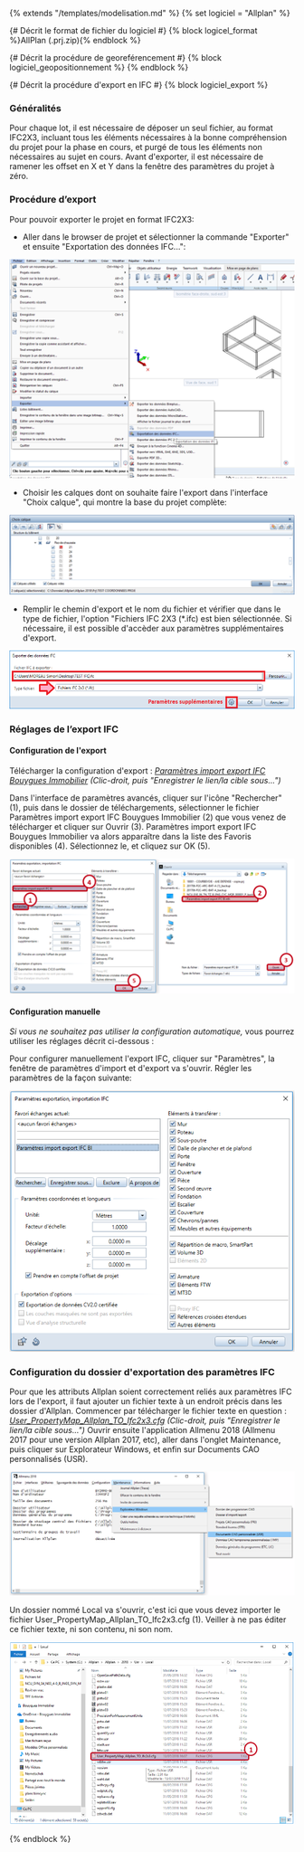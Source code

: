 {% extends "/templates/modelisation.md" %}
{% set logiciel = "Allplan" %}

{# Décrit le format de fichier du logiciel #}
{% block logicel_format %}AllPlan (.prj.zip){% endblock %}

{# Décrit la procédure de georeférencement #}
{% block logiciel_geopositionnement %}
{% endblock %}

{# Décrit la procédure d'export en IFC #}
{% block logiciel_export %}

### Généralités

Pour chaque lot, il est nécessaire de déposer un seul fichier, au format IFC2X3, incluant tous les éléments nécessaires à la bonne compréhension du projet pour la phase en cours, et purgé de tous les éléments non nécessaires au sujet en cours.
Avant d'exporter, il est nécessaire de ramener les offset en X et Y dans la fenêtre des paramètres du projet à zéro.

### Procédure d’export

Pour pouvoir exporter le projet en format IFC2X3:

* Aller dans le browser de projet et sélectionner la commande "Exporter" et ensuite "Exportation des données IFC...":

![EXP1](/02_Modelisation/00_communs/images/EXP1.png)

* Choisir les calques dont on souhaite faire l'export dans l'interface "Choix calque", qui montre la base du projet complète:

![EXP2](/02_Modelisation/00_communs/images/EXP2.PNG)

* Remplir le chemin d'export et le nom du fichier et vérifier que dans le type de fichier, l'option "Fichiers IFC 2X3 (*.ifc) est bien sélectionnée.
Si nécessaire, il est possible d'accèder aux paramètres supplémentaires d'export.

![EXP3](/02_Modelisation/00_communs/images/EXP3.PNG)

### Réglages de l’export IFC

#### Configuration de l'export

Télécharger la configuration d'export : _[Paramètres import export IFC Bouygues Immobilier](https://raw.githubusercontent.com/BIM-Bouygues-Immobilier/BIM-Execution-Plan/master/templates/softwares/allplan/Param%C3%A8tres%20import%20export%20IFC%20Bouygues%20Immobilier.nth)_ _(Clic-droit, puis "Enregistrer le lien/la cible sous...")_

Dans l'interface de paramètres avancés, cliquer sur l'icône "Rechercher" (1), puis dans le dossier de téléchargements, sélectionner le fichier Paramètres import export IFC Bouygues Immobilier (2) que vous venez de télécharger et cliquer sur Ouvrir (3).
Paramètres import export IFC Bouygues Immobilier va alors apparaître dans la liste des Favoris disponibles (4). Sélectionnez le, et cliquez sur OK (5).

![ExportIFCAllplan01](/02_Modelisation/00_communs/images/export-allplan/ParametresIFCAllplan01.PNG)

#### Configuration manuelle

_Si vous ne souhaitez pas utiliser la configuration automatique,_ vous pourrez utiliser les réglages décrit ci-dessous :

Pour configurer manuellement l'export IFC, cliquer sur "Paramètres", la fenêtre de paramètres d'import et d'export va s'ouvrir. Régler les paramètres de la façon suivante:

![ExportIFCAllplan02](/02_Modelisation/00_communs/images/export-allplan/ParametresIFCAllplan1.PNG)

### Configuration du dossier d'exportation des paramètres IFC

Pour que les attributs Allplan soient correctement reliés aux paramètres IFC lors de l'export, il faut ajouter un fichier texte à un endroit précis dans les dossier d'Allplan. Commencer par télécharger le fichier texte en question : _[User_PropertyMap_Allplan_TO_Ifc2x3.cfg](https://raw.githubusercontent.com/BIM-Bouygues-Immobilier/BIM-Execution-Plan/master/templates/softwares/allplan/User_PropertyMap_Allplan_TO_Ifc2x3.cfg)_ _(Clic-droit, puis "Enregistrer le lien/la cible sous...")_
Ouvrir ensuite l'application Allmenu 2018 (Allmenu 2017 pour une version Allplan 2017, etc), aller dans l'onglet Maintenance, puis cliquer sur Explorateur Windows, et enfin sur Documents CAO personnalisés (USR).

![ExportIFCAllplan03](/02_Modelisation/00_communs/images/export-allplan/ParametresIFCAllplan03.PNG)

Un dossier nommé Local va s'ouvrir, c'est ici que vous devez importer le fichier User_PropertyMap_Allplan_TO_Ifc2x3.cfg (1). Veiller à ne pas éditer ce fichier texte, ni son contenu, ni son nom.

![ExportIFCAllplan04](/02_Modelisation/00_communs/images/export-allplan/ParametresIFCAllplan04.PNG)

{% endblock %}